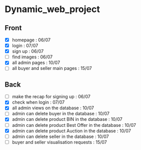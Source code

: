 # Dynamic_web_project

## Front
- [X] homepage : 06/07
- [X] login : 07/07
- [X] sign up : 06/07
- [ ] find images : 06/07
- [X] all admin pages : 10/07
- [ ] all buyer and seller main pages : 15/07

## Back
- [ ] make the recap for signing up : 06/07
- [X] check when login : 07/07
- [X] all admin views on the database : 10/07
- [ ] admin can delete buyer in the database : 10/07
- [X] admin can delete product BIN in the database : 10/07
- [ ] admin can delete product Best Offer in the database : 10/07
- [X] admin can delete product Auction in the database : 10/07
- [ ] admin can delete seller in the database : 10/07
- [ ] buyer and seller visualisation requests : 15/07
